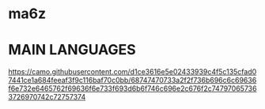 # ma6z

# MAIN LANGUAGES
https://camo.githubusercontent.com/d1ce3616e5e02433939c4f5c135cfad07441ce1a684feeaf3f9c116baf70c0bb/68747470733a2f2f736b696c6c69636f6e732e6465762f69636f6e733f693d6b6f746c696e2c676f2c747970657363726970742c72757374

